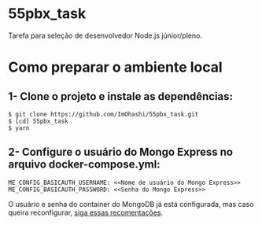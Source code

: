 # 55pbx_task
Tarefa para seleção de desenvolvedor Node.js júnior/pleno.


# Como preparar o ambiente local
## __1-__ Clone o projeto e instale as dependências:

```
$ git clone https://github.com/ImOhashi/55pbx_task.git
$ [cd] 55pbx_task
$ yarn
```

## __2-__ Configure o usuário do Mongo Express no arquivo __docker-compose.yml__:

```
ME_CONFIG_BASICAUTH_USERNAME: <<Nome de usuário do Mongo Express>>
ME_CONFIG_BASICAUTH_PASSWORD: <<Senha do Mongo Express>>
```

O usuário e senha do container do MongoDB já está configurada, mas caso queira reconfigurar, [siga essas recomentações](https://github.com/ImOhashi/Docker-Compose-Mongo).